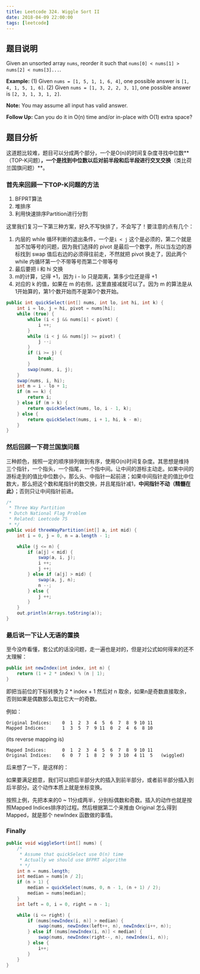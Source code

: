 ```yaml
---
title: Leetcode 324. Wiggle Sort II
date: 2018-04-09 22:00:00
tags: [leetcode]
---
```


## 题目说明

Given an unsorted array `nums`, reorder it such that `nums[0] < nums[1] > nums[2] < nums[3]...`.

**Example:**
(1) Given `nums = [1, 5, 1, 1, 6, 4]`, one possible answer is `[1, 4, 1, 5, 1, 6]`. 
(2) Given `nums = [1, 3, 2, 2, 3, 1]`, one possible answer is `[2, 3, 1, 3, 1, 2]`.

**Note:**
You may assume all input has valid answer.

**Follow Up:**
Can you do it in O(n) time and/or in-place with O(1) extra space?

## 题目分析

这道题比较难，题目可以分成两个部分，一个是O(n)的时间复杂度寻找中位数**（TOP-K问题）**，一个是找到中位数以后对前半段和后半段进行交叉交换**（类比荷兰国旗问题）**。

### 首先来回顾一下TOP-K问题的方法

1. BFPRT算法
2. 堆排序
3. 利用快速排序Partition进行分割

这里我们复习一下第三种方案，好久不写快排了，不会写了！要注意的点有几个：

1. 内层的 while 循环判断的退出条件，一个是`i < j` 这个是必须的，第二个就是加不加等号的问题，因为我们选择的 pivot 是最后一个数字，所以当左边的游标找到 swap 值后右边的必须得往前走，不然就把 pivot 换走了，因此两个 while 内循环第一个不带等号而第二个带等号
2. 最后要把 i 和 hi 交换
3. m的计算，记得 +1，因为 i - lo 只是距离，第多少位还是得 +1
4. 对应的 k 的值，如果在 m 的右侧，这里直接减就可以了。因为 m 的算法是从1开始算的，第1个数开始而不是第0个数开始。

```java
public int quickSelect(int[] nums, int lo, int hi, int k) {
    int i = lo, j = hi, pivot = nums[hi];
    while (true) {
        while (i < j && nums[i] < pivot) {
            i ++;
        }
        while (i < j && nums[j] >= pivot) {
            j --;
        }
        if (i >= j) {
            break;
        }
        swap(nums, i, j);
    }
    swap(nums, i, hi);
    int m = i - lo + 1;
    if (m == k) {
        return i;
    } else if (m > k) {
        return quickSelect(nums, lo, i - 1, k);
    } else {
        return quickSelect(nums, i + 1, hi, k - m);
    }
}
```

### 然后回顾一下荷兰国旗问题

三种颜色，按照一定的顺序排列做到有序，使用O(n)时间复杂度。其思想是维持三个指针，一个指头，一个指尾，一个指中间。让中间的游标主动走。如果中间的游标走到的值比中位数小，那么头、中指针一起前进；如果中间指针走的值比中位数大，那么把这个数和尾指针的数交换，并且尾指针减1，**中间指针不动（精髓在此）**；否则只让中间指针前进。

```java
/*
 * Three Way Partition
 * Dutch National Flag Problem
 * Related: Leetcode 75
 * */
public void threeWayPartition(int[] a, int mid) {
    int i = 0, j = 0, n = a.length - 1;

    while (j <= n) {
        if (a[j] < mid) {
            swap(a, i, j);
            i ++;
            j ++;
        } else if (a[j] > mid) {
            swap(a, j, n);
            n --;
        } else {
            j ++;
        }
    }
    out.println(Arrays.toString(a));
}
```

### 最后说一下让人无语的置换

至今没咋看懂，套公式的话没问题，走一遍也是对的，但是对公式如何得来的还不太理解：

```java
public int newIndex(int index, int n) {
    return (1 + 2 * index) % (n | 1);
}
```

即把当前位的下标转换为 2 * index + 1 然后对 n 取余，如果n是奇数直接取余，否则如果是偶数那么取比它大一的奇数。

例如：

```
Original Indices:    0  1  2  3  4  5  6  7  8  9 10 11
Mapped Indices:      1  3  5  7  9 11  0  2  4  6  8 10
```

(its reverse mapping is)

```
Mapped Indices:      0  1  2  3  4  5  6  7  8  9 10 11
Original Indices:    6  0  7  1  8  2  9  3 10  4 11  5   (wiggled)
```

后来想了一下，是这样的：

如果要满足题意，我们可以把后半部分大的插入到前半部分，或者前半部分插入到后半部分。这个动作本质上就是坐标变换。

按照上例，先把本来的0 ~ 11分成两半，分别标偶数和奇数。插入的动作也就是按照Mapped Indices排序的过程。然后根据第二个来推由 Original 怎么得到 Mapped，就是那个 newIndex 函数做的事情。

### Finally

```java
public void wiggleSort(int[] nums) {
    /*
     * Assume that quickSelect use O(n) time
     * Actually we should use BFPRT algorithm
     * */
    int n = nums.length;
    int median = nums[n / 2];
    if (n > 1) {
        median = quickSelect(nums, 0, n - 1, (n + 1) / 2);
        median = nums[median];
    }
    int left = 0, i = 0, right = n - 1;

    while (i <= right) {
        if (nums[newIndex(i, n)] > median) {
            swap(nums, newIndex(left++, n), newIndex(i++, n));
        } else if (nums[newIndex(i, n)] < median) {
            swap(nums, newIndex(right--, n), newIndex(i, n));
        } else {
            i++;
        }
    }
}
```

